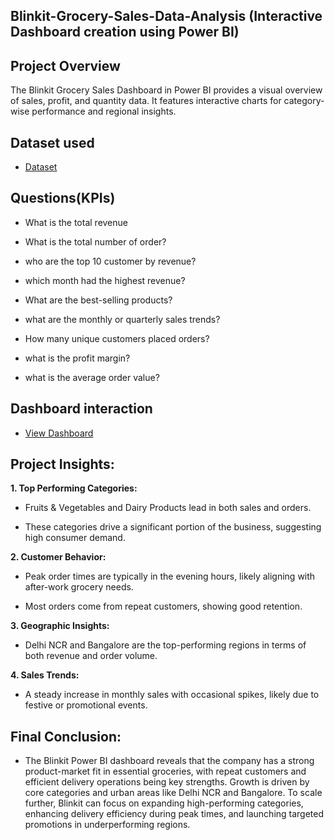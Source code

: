 ## Blinkit-Grocery-Sales-Data-Analysis (Interactive Dashboard creation using Power BI)

## Project Overview

The Blinkit Grocery Sales Dashboard in Power BI provides a visual overview of sales, profit, and quantity data.
It features interactive charts for category-wise performance and regional insights.

## Dataset used

- <a href="https://github.com/Ramkumar701/Data-Analyst-dashboard/blob/main/BLINKIT%20POWER%20BI%20SALES%20DASHBOARD.pbix">Dataset</a> 

## Questions(KPIs)

- What is the total revenue

- What is the total number of order?

- who are the top 10 customer by revenue?

- which month had the highest revenue?

- What are the best-selling products?

- what are the monthly or quarterly sales trends?

- How many unique customers placed orders?

- what is the profit margin?

- what is the average order value?

## Dashboard interaction

-  <a href="https://github.com/Ramkumar701/Data-Analyst-dashboard/blob/main/Blinkit%20Grocery%20Dashboard%20power%20bi.pdf">View Dashboard</a>

## Project Insights:

**1. Top Performing Categories:**

- Fruits & Vegetables and Dairy Products lead in both sales and orders.

- These categories drive a significant portion of the business, suggesting high consumer demand.


**2. Customer Behavior:**

- Peak order times are typically in the evening hours, likely aligning with after-work grocery needs.

- Most orders come from repeat customers, showing good retention.


**3. Geographic Insights:**
  
- Delhi NCR and Bangalore are the top-performing regions in terms of both revenue and order volume.


**4. Sales Trends:**

- A steady increase in monthly sales with occasional spikes, likely due to festive or promotional events.


## Final Conclusion:

- The Blinkit Power BI dashboard reveals that the company has a strong product-market fit in essential groceries, with repeat customers and efficient delivery operations being key strengths. Growth is driven by core categories and urban areas like Delhi NCR and Bangalore. To scale further, Blinkit can focus on expanding high-performing categories, enhancing delivery efficiency during peak times, and launching targeted promotions in underperforming regions.

